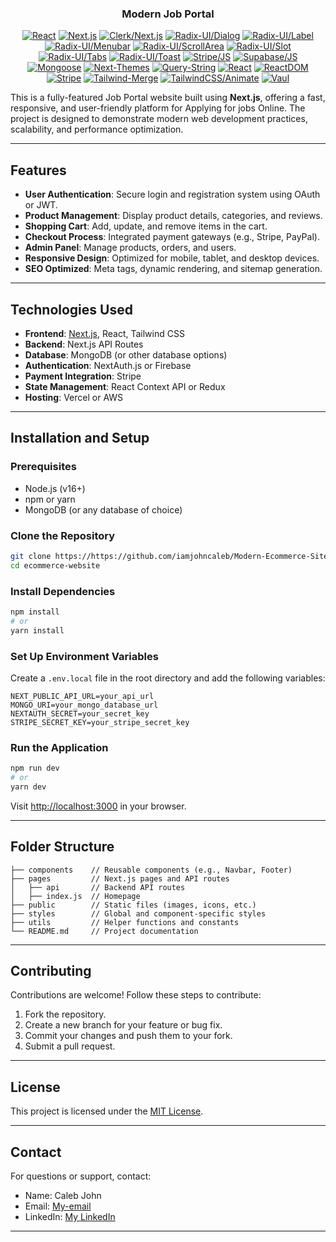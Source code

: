   <h3 align="center">Modern Job Portal </h3>
<div>
<p align="center">
  <a href="https://react.dev/"><img src="https://img.shields.io/badge/-React-61DAFB?style=for-the-badge&logo=react&logoColor=black" alt="React" /></a>
  <a href="https://nextjs.org/"><img src="https://img.shields.io/badge/-Next.js-000000?style=for-the-badge&logo=next.js&logoColor=white" alt="Next.js" /></a>
  <a href="https://clerk.dev/"><img src="https://img.shields.io/badge/-Clerk/Next.js-5120DB?style=for-the-badge&logo=clerk&logoColor=white" alt="Clerk/Next.js" /></a>
  <a href="https://www.radix-ui.com/docs/primitives/components/dialog"><img src="https://img.shields.io/badge/-Radix--UI/Dialog-8B5CF6?style=for-the-badge&logo=radix-ui&logoColor=white" alt="Radix-UI/Dialog" /></a>
  <a href="https://www.radix-ui.com/docs/primitives/components/label"><img src="https://img.shields.io/badge/-Radix--UI/Label-8B5CF6?style=for-the-badge&logo=radix-ui&logoColor=white" alt="Radix-UI/Label" /></a>
  <a href="https://www.radix-ui.com/docs/primitives/components/menubar"><img src="https://img.shields.io/badge/-Radix--UI/Menubar-8B5CF6?style=for-the-badge&logo=radix-ui&logoColor=white" alt="Radix-UI/Menubar" /></a>
  <a href="https://www.radix-ui.com/docs/primitives/components/scroll-area"><img src="https://img.shields.io/badge/-Radix--UI/ScrollArea-8B5CF6?style=for-the-badge&logo=radix-ui&logoColor=white" alt="Radix-UI/ScrollArea" /></a>
  <a href="https://www.radix-ui.com/docs/primitives/components/slot"><img src="https://img.shields.io/badge/-Radix--UI/Slot-8B5CF6?style=for-the-badge&logo=radix-ui&logoColor=white" alt="Radix-UI/Slot" /></a>
  <a href="https://www.radix-ui.com/docs/primitives/components/tabs"><img src="https://img.shields.io/badge/-Radix--UI/Tabs-8B5CF6?style=for-the-badge&logo=radix-ui&logoColor=white" alt="Radix-UI/Tabs" /></a>
  <a href="https://www.radix-ui.com/docs/primitives/components/toast"><img src="https://img.shields.io/badge/-Radix--UI/Toast-8B5CF6?style=for-the-badge&logo=radix-ui&logoColor=white" alt="Radix-UI/Toast" /></a>
  <a href="https://stripe.com/docs/js"><img src="https://img.shields.io/badge/-Stripe/JS-008CDD?style=for-the-badge&logo=stripe&logoColor=white" alt="Stripe/JS" /></a>
  <a href="https://supabase.com/docs"><img src="https://img.shields.io/badge/-Supabase/JS-3ECF8E?style=for-the-badge&logo=supabase&logoColor=white" alt="Supabase/JS" /></a>
  <a href="https://mongoosejs.com/"><img src="https://img.shields.io/badge/-Mongoose-880000?style=for-the-badge&logo=mongoose&logoColor=white" alt="Mongoose" /></a>
  <a href="https://github.com/pacocoursey/next-themes"><img src="https://img.shields.io/badge/-NextThemes-000000?style=for-the-badge&logo=next.js&logoColor=white" alt="Next-Themes" /></a>
  <a href="https://github.com/sindresorhus/query-string"><img src="https://img.shields.io/badge/-QueryString-FCD116?style=for-the-badge&logo=javascript&logoColor=black" alt="Query-String" /></a>
  <a href="https://reactjs.org/docs/getting-started.html"><img src="https://img.shields.io/badge/-React-D0D0D0?style=for-the-badge&logo=react&logoColor=black" alt="React" /></a>
  <a href="https://react.dev/"><img src="https://img.shields.io/badge/-ReactDOM-61DAFB?style=for-the-badge&logo=react&logoColor=black" alt="ReactDOM" /></a>
  <a href="https://stripe.com"><img src="https://img.shields.io/badge/-Stripe-008CDD?style=for-the-badge&logo=stripe&logoColor=white" alt="Stripe" /></a>
  <a href="https://github.com/dcastil/tailwind-merge"><img src="https://img.shields.io/badge/-TailwindMerge-38BDF8?style=for-the-badge&logo=tailwindcss&logoColor=white" alt="Tailwind-Merge" /></a>
  <a href="https://tailwindcss.com/docs/animation"><img src="https://img.shields.io/badge/-TailwindCSS/Animate-06B6D4?style=for-the-badge&logo=tailwindcss&logoColor=white" alt="TailwindCSS/Animate" /></a>
  <a href="https://vaul.dev/"><img src="https://img.shields.io/badge/-Vaul-2E7D32?style=for-the-badge&logo=vault&logoColor=white" alt="Vaul" /></a>
</p>

</div>

</div>

This is a fully-featured Job Portal website built using **Next.js**, offering a fast, responsive, and user-friendly platform for Applying for jobs Online. The project is designed to demonstrate modern web development practices, scalability, and performance optimization.

---

## Features

- **User Authentication**: Secure login and registration system using OAuth or JWT.
- **Product Management**: Display product details, categories, and reviews.
- **Shopping Cart**: Add, update, and remove items in the cart.
- **Checkout Process**: Integrated payment gateways (e.g., Stripe, PayPal).
- **Admin Panel**: Manage products, orders, and users.
- **Responsive Design**: Optimized for mobile, tablet, and desktop devices.
- **SEO Optimized**: Meta tags, dynamic rendering, and sitemap generation.

---

## Technologies Used

- **Frontend**: [Next.js](https://nextjs.org/), React, Tailwind CSS
- **Backend**: Next.js API Routes
- **Database**: MongoDB (or other database options)
- **Authentication**: NextAuth.js or Firebase
- **Payment Integration**: Stripe
- **State Management**: React Context API or Redux
- **Hosting**: Vercel or AWS

---

## Installation and Setup

### Prerequisites
- Node.js (v16+)
- npm or yarn
- MongoDB (or any database of choice)

### Clone the Repository
```bash
git clone https://https://github.com/iamjohncaleb/Modern-Ecommerce-Site.git
cd ecommerce-website
```

### Install Dependencies
```bash
npm install
# or
yarn install
```

### Set Up Environment Variables
Create a `.env.local` file in the root directory and add the following variables:
```plaintext
NEXT_PUBLIC_API_URL=your_api_url
MONGO_URI=your_mongo_database_url
NEXTAUTH_SECRET=your_secret_key
STRIPE_SECRET_KEY=your_stripe_secret_key
```

### Run the Application
```bash
npm run dev
# or
yarn dev
```
Visit [http://localhost:3000](http://localhost:3000) in your browser.

---

## Folder Structure
```plaintext
├── components    // Reusable components (e.g., Navbar, Footer)
├── pages         // Next.js pages and API routes
│   ├── api       // Backend API routes
│   ├── index.js  // Homepage
├── public        // Static files (images, icons, etc.)
├── styles        // Global and component-specific styles
├── utils         // Helper functions and constants
└── README.md     // Project documentation
```

---

## Contributing

Contributions are welcome! Follow these steps to contribute:
1. Fork the repository.
2. Create a new branch for your feature or bug fix.
3. Commit your changes and push them to your fork.
4. Submit a pull request.

---

## License

This project is licensed under the [MIT License](LICENSE).

---

## Contact

For questions or support, contact:

- Name: Caleb John
- Email: [My-email](mailto:johncaleb022@gmail.com)  
- LinkedIn: [My LinkedIn](https://www.linkedin.com/in/caleb-john-48a1bb29a)

---
